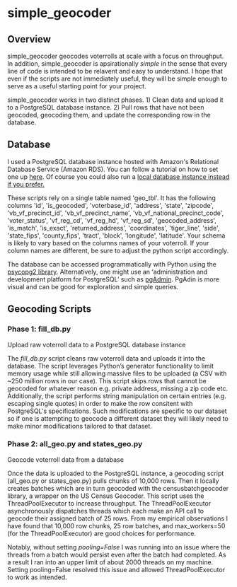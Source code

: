 # simple_geocoder

## Overview
simple_geocoder geocodes voterrolls at scale with a focus on throughput. In addition, simple_geocoder is apsirationally *simple* in the sense that every line of code is intended to be relavent and easy to understand. I hope that even if the scripts are not immediately useful, they will be simple enough to serve as a useful starting point for your project.

simple_geocoder works in two distinct phases. 1) Clean data and upload it to a PostgreSQL database instance. 2) Pull rows that have not been geocoded, geocoding them, and update the corresponding row in the database. 

## Database 
I used a PostgreSQL database instance hosted with Amazon's Relational Database Service (Amazon RDS). You can follow a tutorial on how to set one up [here](https://aws.amazon.com/getting-started/tutorials/create-connect-postgresql-db/). Of course you could also run a [local database instance instead if you prefer.](https://www.codementor.io/@engineerapart/getting-started-with-postgresql-on-mac-osx-are8jcopb)

These scripts rely on a single table named 'geo_tbl'. It has the following columns 'id', 'is_geocoded', 'voterbase_id', 'address', 'state', 'zipcode', 'vb_vf_precinct_id', 'vb_vf_precinct_name', 'vb_vf_national_precinct_code', 'voter_status', 'vf_reg_cd', 'vf_reg_hd', 'vf_reg_sd', 'geocoded_address', 'is_match', 'is_exact', 'returned_address', 'coordinates', 'tiger_line', 'side', 'state_fips', 'county_fips', 'tract', 'block', 'longitude', 'latitude'. Your schema is likely to vary based on the columns names of your voterroll. If your column names are different, be sure to adjust the python script accordingly.

The database can be accessed programmatically with Python using the [psycopg2 library](https://pypi.org/project/psycopg2/). Alternatively, one might use an ‘administration and development platform for PostgreSQL’ such as [pgAdmin](https://www.pgadmin.org/). PgAdin is more visual and can be good for exploration and simple queries.

## Geocoding Scripts

### Phase 1: fill_db.py
Upload raw voterroll data to a PostgreSQL database instance

The *fill_db.py* script cleans raw voterroll data and uploads it into the database. The script leverages Python’s generator functionality to limit memory usage while still allowing massive files to be uploaded (a CSV with ~250 million rows in our case). This script skips rows that cannot be geocoded for whatever reason e.g. private address, missing a zip code etc. Additionally, the script performs string manipulation on certain entries (e.g. escaping single quotes) in order to make the row consitent with PostgreSQL's specifications. Such modifications are specific to our dataset so if one is attempting to geocode a different dataset they will likely need to make minor modifications tailored to that dataset.

### Phase 2: all_geo.py and states_geo.py
Geocode voterroll data from a database

Once the data is uploaded to the PostgreSQL instance, a geocoding script (all_geo.py or states_geo.py) pulls chunks of 10,000 rows. Then it locally creates batches which are in turn geocoded with the censusbatchgeocoder library, a wrapper on the US Census Geocoder. This script uses the ThreadPoolExecutor to increase throughput. The ThreadPoolExecutor asynchronously dispatches threads which each make an API call to geocode their assigned batch of 25 rows. From my empirical observations I have found that 10,000 row chunks, 25 row batches, and max_workers=50 (for the ThreadPoolExecutor) are good choices for performance.

Notably, without setting *pooling=False* I was running into an issue where the threads from a batch would persist even after the batch had completed. As a result I ran into an upper limit of about 2000 threads on my machine. Setting pooling=False resolved this issue and allowed ThreadPoolExecutor to work as intended. 
